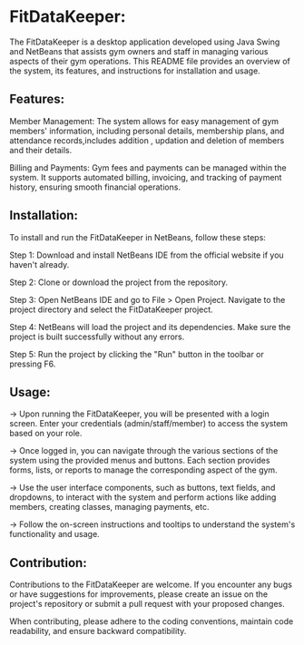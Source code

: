 # FitDataKeeper:
The FitDataKeeper is a desktop application developed using Java Swing and NetBeans that assists gym owners and staff in managing various aspects of their gym operations. This README file provides an overview of the system, its features, and instructions for installation and usage.
## Features:

 Member Management: The system allows for easy management of gym members' information, including personal details, membership plans, and attendance records,includes addition , updation and deletion of members and their details. 
 
  Billing and Payments: Gym fees and payments can be managed within the system. It supports automated billing, invoicing, and tracking of payment history, ensuring smooth financial operations.
  
 ## Installation:
 
 To install and run the FitDataKeeper in NetBeans, follow these steps:

Step 1: Download and install NetBeans IDE from the official website if you haven't already.

Step 2: Clone or download the project from the repository.

Step 3: Open NetBeans IDE and go to File > Open Project. Navigate to the project directory and select the FitDataKeeper project.

Step 4: NetBeans will load the project and its dependencies. Make sure the project is built successfully without any errors.

Step 5: Run the project by clicking the "Run" button in the toolbar or pressing F6.

## Usage:
-> Upon running the FitDataKeeper, you will be presented with a login screen. Enter your credentials (admin/staff/member) to access the system based on your role.

-> Once logged in, you can navigate through the various sections of the system using the provided menus and buttons. Each section provides forms, lists, or reports to manage the corresponding aspect of the gym.

-> Use the user interface components, such as buttons, text fields, and dropdowns, to interact with the system and perform actions like adding members, creating classes, managing payments, etc.

-> Follow the on-screen instructions and tooltips to understand the system's functionality and usage.

## Contribution:

Contributions to the FitDataKeeper are welcome. If you encounter any bugs or have suggestions for improvements, please create an issue on the project's repository or submit a pull request with your proposed changes.

When contributing, please adhere to the coding conventions, maintain code readability, and ensure backward compatibility.
